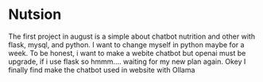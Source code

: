 # Nutsion
The first project in august is a simple about chatbot nutrition and other with flask, mysql, and python. I want to change myself in python maybe for a week. To be honest, i want to make a webite chatbot but openai must be upgrade, if i use flask so hmmm.... waiting for my new plan again. Okey I finally find make the chatbot used in website with Ollama

